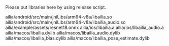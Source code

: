 Please put libraries here by using release script.

ailia/android/src/main/jniLibs/arm64-v8a/libailia.so
ailia/android/src/main/jniLibs/arm64-v8a/libailia_audio.so
ailia/example/assets/resnet18.onnx
ailia/ios/libailia.a
ailia/ios/libailia_audio.a
ailia/macos/libailia.dylib
ailia/macos/libailia_audio.dylib
ailia/macos/libailia_blas.dylib
ailia/macos/libailia_pose_estimate.dylib